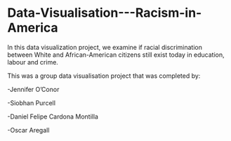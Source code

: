 # Data-Visualisation---Racism-in-America
In this data visualization project,  we examine if racial discrimination between White and African-American citizens still exist today in education, labour and crime.

This was a group data visualisation project that was completed by:

-Jennifer O’Conor

-Siobhan Purcell

-Daniel Felipe Cardona Montilla 

-Oscar Aregall
